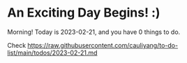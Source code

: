 # An Exciting Day Begins! :)

Morning! Today is 2023-02-21, and you have 0 things to do.

Check https://raw.githubusercontent.com/cauliyang/to-do-list/main/todos/2023-02-21.md